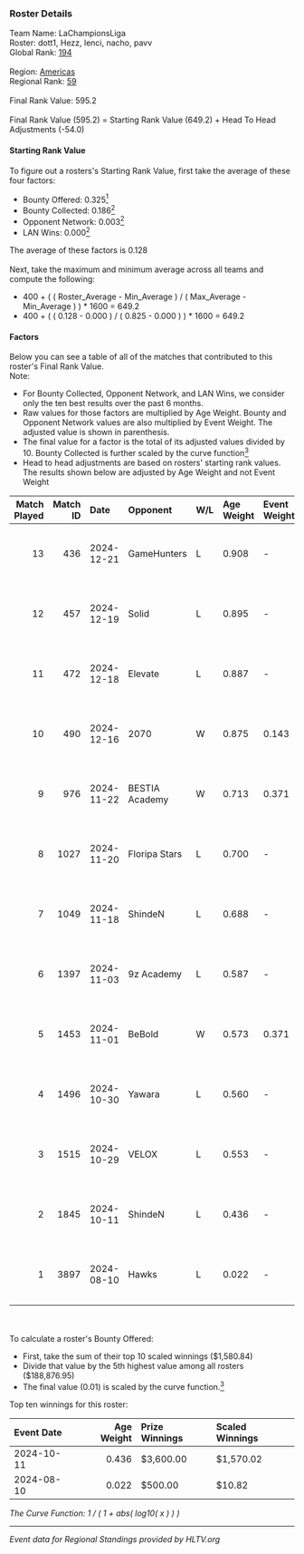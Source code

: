 ### Roster Details<br />
Team Name: LaChampionsLiga<br />
Roster: dott1, Hezz, lenci, nacho, pavv<br />
Global Rank: [194](../../standings_global_2025_02_03.md)<br />
<br />
Region: [Americas]( ../../standings_americas_2025_02_03.md)<br />
Regional Rank: [59]( ../../standings_americas_2025_02_03.md)<br />
<br />
Final Rank Value:  595.2<br />
<br />
Final Rank Value (595.2) = Starting Rank Value (649.2) + Head To Head Adjustments (-54.0)<br />

#### Starting Rank Value<br />
To figure out a rosters's Starting Rank Value, first take the average of these four factors:<br />
- Bounty Offered: 0.325[<sup>1</sup>](#table2)
- Bounty Collected: 0.186[<sup>2</sup>](#table1)
- Opponent Network: 0.003[<sup>2</sup>](#table1)
- LAN Wins: 0.000[<sup>2</sup>](#table1)

The average of these factors is 0.128<br />
<br />
Next, take the maximum and minimum average across all teams and compute the following:<br />
- 400 + ( ( Roster_Average - Min_Average ) / ( Max_Average - Min_Average ) ) * 1600 = 649.2
- 400 + ( ( 0.128 - 0.000 ) / ( 0.825 - 0.000 ) ) * 1600 = 649.2


#### Factors<br />
Below you can see a table of all of the matches that contributed to this roster's Final Rank Value.<br />
Note:<br />

- For Bounty Collected, Opponent Network, and LAN Wins, we consider only the ten best results over the past 6 months.
- Raw values for those factors are multiplied by Age Weight. Bounty and Opponent Network values are also multiplied by Event Weight. The adjusted value is shown in parenthesis.
- The final value for a factor is the total of its adjusted values divided by 10. Bounty Collected is further scaled by the curve function[<sup>3</sup>](#curveFunction)
- Head to head adjustments are based on rosters' starting rank values. The results shown below are adjusted by Age Weight and not Event Weight
<span id="table1"></span><br />


| Match Played | Match ID | Date       | Opponent       | W/L | Age Weight | Event Weight | Bounty Collected | Opponent Network | LAN Wins  | H2H Adj. | Roster                          |
| -: | -: | :- | :- | :- | :- | :- | :- | :- | :- | -: | :- |
|           13 |      436 | 2024-12-21 | GameHunters    | L   | 0.908      | -            | -                | -                | -         |    -8.83 | dott1, Hezz, lenci, nacho, pavv |
|           12 |      457 | 2024-12-19 | Solid          | L   | 0.895      | -            | -                | -                | -         |    -4.06 | dott1, Hezz, lenci, nacho, pavv |
|           11 |      472 | 2024-12-18 | Elevate        | L   | 0.887      | -            | -                | -                | -         |    -8.73 | dott1, Hezz, lenci, nacho, pavv |
|           10 |      490 | 2024-12-16 | 2070           | W   | 0.875      | 0.143        | 0.003 (0.000)    | 0.235 (0.029)    | 0 (0.000) |    15.43 | dott1, Hezz, lenci, nacho, pavv |
|            9 |      976 | 2024-11-22 | BESTIA Academy | W   | 0.713      | 0.371        | 0.000 (0.000)    | 0.000 (0.000)    | 0 (0.000) |     4.95 | dott1, Hezz, lenci, pavv, rzk   |
|            8 |     1027 | 2024-11-20 | Floripa Stars  | L   | 0.700      | -            | -                | -                | -         |   -13.71 | dott1, Hezz, lenci, pavv, rzk   |
|            7 |     1049 | 2024-11-18 | ShindeN        | L   | 0.688      | -            | -                | -                | -         |    -7.45 | dott1, Hezz, lenci, pavv, rzk   |
|            6 |     1397 | 2024-11-03 | 9z Academy     | L   | 0.587      | -            | -                | -                | -         |   -11.96 | dott1, Hezz, lenci, pavv, rzk   |
|            5 |     1453 | 2024-11-01 | BeBold         | W   | 0.573      | 0.371        | 0.000 (0.000)    | 0.000 (0.000)    | 0 (0.000) |     3.73 | dott1, Hezz, lenci, pavv, rzk   |
|            4 |     1496 | 2024-10-30 | Yawara         | L   | 0.560      | -            | -                | -                | -         |    -6.23 | dott1, Hezz, lenci, pavv, rzk   |
|            3 |     1515 | 2024-10-29 | VELOX          | L   | 0.553      | -            | -                | -                | -         |   -11.35 | dott1, Hezz, lenci, pavv, rzk   |
|            2 |     1845 | 2024-10-11 | ShindeN        | L   | 0.436      | -            | -                | -                | -         |    -5.45 | dott1, Hezz, lenci, pavv, rzk   |
|            1 |     3897 | 2024-08-10 | Hawks          | L   | 0.022      | -            | -                | -                | -         |    -0.40 | castrz, dott1, Hezz, pavv, rzk  |

<br />
<span id="table2"></span><br />
To calculate a roster's Bounty Offered:<br />

- First, take the sum of their top 10 scaled winnings ($1,580.84)
- Divide that value by the 5th highest value among all rosters ($188,876.95)
- The final value (0.01) is scaled by the curve function.[<sup>3</sup>](#curveFunction)

Top ten winnings for this roster:<br />

| Event Date | Age Weight | Prize Winnings | Scaled Winnings |
| :- | -: | :- | :- |
| 2024-10-11 |      0.436 | $3,600.00      | $1,570.02       |
| 2024-08-10 |      0.022 | $500.00        | $10.82          |


<span id="curveFunction"></span>_The Curve Function: 1 / ( 1 + abs( log10( x ) ) )_<br />

---
_Event data for Regional Standings provided by HLTV.org_<br />
